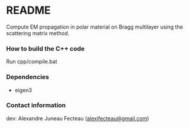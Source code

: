 # README #

Compute EM propagation in polar material on Bragg multilayer using the scattering matrix method.

### How to build the C++ code ###
Run cpp/compile.bat

### Dependencies ###

* eigen3

### Contact information ###

dev: Alexandre Juneau Fecteau (alexjfecteau@gmail.com)